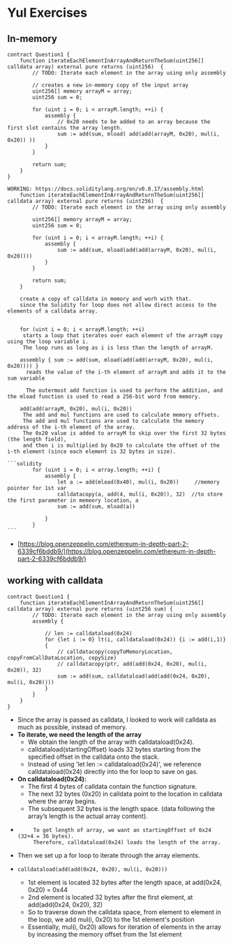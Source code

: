 # Yul Exercises

## In-memory

```solidity
contract Question1 {
    function iterateEachElementInArrayAndReturnTheSum(uint256[] calldata array) external pure returns (uint256)  {
        // TODO: Iterate each element in the array using only assembly
        
        // creates a new in-memory copy of the input array
        uint256[] memory arrayM = array;
        uint256 sum = 0;
        
        for (uint i = 0; i < arrayM.length; ++i) {
            assembly {
                // 0x20 needs to be added to an array because the first slot contains the array length.
                sum := add(sum, mload( add(add(arrayM, 0x20), mul(i, 0x20)) ))
            }
        }

        return sum;
    }
}
```

```solidity
WORKING: https://docs.soliditylang.org/en/v0.8.17/assembly.html
    function iterateEachElementInArrayAndReturnTheSum(uint256[] calldata array) external pure returns (uint256)  {
        // TODO: Iterate each element in the array using only assembly
        
        uint256[] memory arrayM = array;
        uint256 sum = 0;

        for (uint i = 0; i < arrayM.length; ++i) {
            assembly {
                sum := add(sum, mload(add(add(arrayM, 0x20), mul(i, 0x20))))
            }
        }

        return sum;
    }

    create a copy of calldata in memory and worh with that.
    since the Solidity for loop does not allow direct access to the elements of a calldata array.


    for (uint i = 0; i < arrayM.length; ++i) 
     starts a loop that iterates over each element of the arrayM copy using the loop variable i. 
     The loop runs as long as i is less than the length of arrayM.

    assembly { sum := add(sum, mload(add(add(arrayM, 0x20), mul(i, 0x20)))) } 
      reads the value of the i-th element of arrayM and adds it to the sum variable

      The outermost add function is used to perform the addition, and the mload function is used to read a 256-bit word from memory.
    
    add(add(arrayM, 0x20), mul(i, 0x20)) 
     The add and mul functions are used to calculate memory offsets.
     The add and mul functions are used to calculate the memory address of the i-th element of the array. 
     The 0x20 value is added to arrayM to skip over the first 32 bytes (the length field), 
     and then i is multiplied by 0x20 to calculate the offset of the i-th element (since each element is 32 bytes in size).
```

````solidity
```solidity
        for (uint i = 0; i < array.length; ++i) {
            assembly {
                let a := add(mload(0x40), mul(i, 0x20))     //memory pointer for 1st var
                calldatacopy(a, add(4, mul(i, 0x20)), 32)  //to store the first parameter in memeory location, a
                sum := add(sum, mload(a))

            }
        }
```
````

* [https://blog.openzeppelin.com/ethereum-in-depth-part-2-6339cf6bddb9/](https://blog.openzeppelin.com/ethereum-in-depth-part-2-6339cf6bddb9/)

## working with calldata

```solidity
contract Question1 {
    function iterateEachElementInArrayAndReturnTheSum(uint256[] calldata array) external pure returns (uint256 sum) {
        // TODO: Iterate each element in the array using only assembly
        assembly {
           
            // len := calldataload(0x24)
            for {let i := 0} lt(i, calldataload(0x24)) {i := add(i,1)}
            {        
                // calldatacopy(copyToMemoryLocation, copyFromCallDataLocation, copySize)
                // calldatacopy(ptr, add(add(0x24, 0x20), mul(i, 0x20)), 32)
                sum := add(sum, calldataload(add(add(0x24, 0x20), mul(i, 0x20))))
            }
        }
    }
}
```

* Since the array is passed as calldata, I looked to work will calldata as much as possible, instead of memory.
* **To iterate, we need the length of the array**
  * We obtain the length of the array with calldataload(0x24).&#x20;
  * calldataload(startingOffset) loads 32 bytes starting from the specified offset in the calldata onto the stack.&#x20;
  * Instead of using 'let len := calldataload(0x24)', we reference calldataload(0x24) directly into the for loop to save on gas.
* **On calldataload(0x24):**
  * The first 4 bytes of calldata contain the function signature.
  * The next 32 bytes (0x20) in calldata point to the location in calldata where the array begins.
  * The subsequent 32 bytes is the length space. (data following the array’s length is the actual array content).
* ```solidity
       To get length of array, we want an startingOffset of 0x24 (32+4 = 36 bytes).
       Therefore, calldataload(0x24) loads the length of the array.
  ```
* Then we set up a for loop to iterate through the array elements.
* ```solidity
  calldataload(add(add(0x24, 0x20), mul(i, 0x20)))
  ```
  * 1st element is located 32 bytes after the length space, at add(0x24, 0x20) = 0x44
  * 2nd element is located 32 bytes after the first element, at add(add(0x24, 0x20), 32)
  * So to traverse down the calldata space, from element to element in the loop, we add mul(i, 0x20) to the 1st element's position
  * Essentially, mul(i, 0x20) allows for iteration of elements in the array by increasing the memory offset from the 1st element

